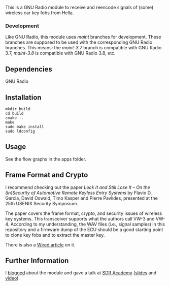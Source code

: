This is a GNU Radio module to receive and reencode signals of (some) wireless car key fobs from Hella.


### Development

Like GNU Radio, this module uses *maint* branches for development.
These branches are supposed to be used with the corresponding GNU Radio
branches. This means: the *maint-3.7* branch is compatible with GNU Radio 3.7,
*maint-3.8* is compatible with GNU Radio 3.8, etc.


## Dependencies

GNU Radio


## Installation

```
mkdir build
cd build
cmake ..
make
sudo make install
sudo ldconfig
```

## Usage

See the flow graphs in the apps folder.


## Frame Format and Crypto

I recommend checking out the paper *Lock It and Still Lose It &ndash; On the
(In)Security of Automotive Remote Keyless Entry Systems* by Flavio D. Garcia,
David Oswald, Timo Kasper and Pierre Pavlidès, presented at the 25th USENIX
Security Symposium.

The paper covers the frame format, crypto, and security issues of wireless key
systems. This transceiver supports what the authors call VW-3 and VW-4.
According to my understanding, the WAV files (i.e., signal samples) in this
repository and a firmware dump of the ECU should be a good starting point to
clone key fobs and to extract the master key.

There is also a [Wired
article](https://www.wired.com/2016/08/oh-good-new-hack-can-unlock-100-million-volkswagens/)
on it.


## Further Information

I [blogged](https://www.bastibl.net/gr-keyfob/) about the module and gave a talk
at [SDR Academy](http://www.sdra-2015.de/)
([slides](https://fleark.de/keyfob.pdf) and
[video](https://www.youtube.com/watch?v=EkRZiFSoSZk)).

